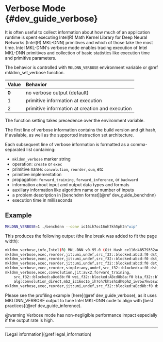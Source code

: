 Verbose Mode {#dev_guide_verbose}
========================================================

It is often useful to collect information about how much of an application
runtime is spent executing Intel(R) Math Kernel Library for Deep Neural
Networks (Intel(R) MKL-DNN) primitives and which of those take the most time.
Intel MKL-DNN's verbose mode enables tracing execution of Intel MKL-DNN
primitives and collection of basic statistics like execution time and
primitive parameters.

The behavior is controlled with `MKLDNN_VERBOSE` environment variable or
@ref mkldnn_set_verbose function.

| Value | Behavior
| :---- | :----
| **0** | no verbose output (default)
| 1     | primitive information at execution
| 2     | primitive information at creation and execution

The function setting takes precedence over the environment variable.

The first line of verbose information contains the build version and git hash,
if available, as well as the supported instruction set architecture.

Each subsequent line of verbose information is formatted as a comma-separated list
containing:
- `mkldnn_verbose` marker string
- operation: `create` or `exec`
- primitive name: `convolution`, `reorder`, `sum`, etc
- primitive implementation
- propagation: `forward_training`, `forward_inference`, or `backward`
- information about input and output data types and formats
- auxiliary information like algorithm name or number of inputs
- a problem description in [benchdnn format](@ref dev_guide_benchdnn)
- execution time in milliseconds

## Example

~~~sh
MKLDNN_VERBOSE=1 ./benchdnn --conv ic16ih7oc16oh7kh5ph2n"wip"
~~~

This produces the following output (the line break was added to fit the page width):

~~~sh
mkldnn_verbose,info,Intel(R) MKL-DNN v0.95.0 (Git Hash ce116d48579332ae7e51a46219114f8d3c1e48db),Intel(R) Advanced Vector Extensions 2 (Intel(R) AVX2)
mkldnn_verbose,exec,reorder,jit:uni,undef,src_f32::blocked:abcd:f0 dst_f32::blocked:aBcd8b:f0,num:1,2x16x7x7,0.468994
mkldnn_verbose,exec,reorder,jit:uni,undef,src_f32::blocked:abcd:f0 dst_f32::blocked:ABcd8b8a:f0,num:1,16x16x5x5,0.458008
mkldnn_verbose,exec,reorder,jit:uni,undef,src_f32::blocked:abcd:f0 dst_f32::blocked:aBcd8b:f0,num:1,2x16x7x7,0.453857
mkldnn_verbose,exec,reorder,simple:any,undef,src_f32::blocked:a:f0 dst_f32::blocked:a:f0,num:1,16,0.462891
mkldnn_verbose,exec,convolution,jit:avx2,forward_training,
    src_f32::blocked:aBcd8b:f0 wei_f32::blocked:ABcd8b8a:f0 bia_f32::blocked:a:f0 dst_f32::blocked:aBcd8b:f0,
    alg:convolution_direct,mb2_ic16oc16_ih7oh7kh5sh1dh0ph2_iw7ow7kw5sw1dw0pw2,0.026123
mkldnn_verbose,exec,reorder,jit:uni,undef,src_f32::blocked:aBcd8b:f0 dst_f32::blocked:abcd:f0,num:1,2x16x7x7,0.464111
~~~

Please see the profiling example [here](@ref dev_guide_verbose), as it uses
MKLDNN_VERBOSE output to tune Intel MKL-DNN code to align with
[best practices](@ref dev_guide_inference).

@warning
Verbose mode has non-negligible performance impact especially if the output
rate is high.


--------
[Legal information](@ref legal_information)
